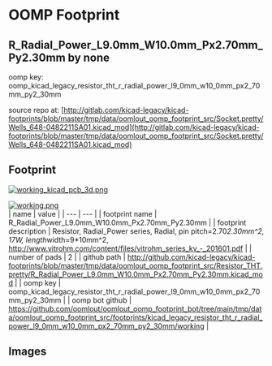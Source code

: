 # OOMP Footprint  
## R_Radial_Power_L9.0mm_W10.0mm_Px2.70mm_Py2.30mm  by none  
  
oomp key: oomp_kicad_legacy_resistor_tht_r_radial_power_l9_0mm_w10_0mm_px2_70mm_py2_30mm  
  
source repo at: [http://gitlab.com/kicad-legacy/kicad-footprints/blob/master/tmp/data/oomlout_oomp_footprint_src/Socket.pretty/Wells_648-0482211SA01.kicad_mod](http://gitlab.com/kicad-legacy/kicad-footprints/blob/master/tmp/data/oomlout_oomp_footprint_src/Socket.pretty/Wells_648-0482211SA01.kicad_mod)  
## Footprint  
  
[![working_kicad_pcb_3d.png](working_kicad_pcb_3d_600.png)](working_kicad_pcb_3d.png)  
  
[![working.png](working_600.png)](working.png)  
| name | value | 
| --- | --- | 
| footprint name | R_Radial_Power_L9.0mm_W10.0mm_Px2.70mm_Py2.30mm | 
| footprint description | Resistor, Radial_Power series, Radial, pin pitch=2.70*2.30mm^2, 17W, length*width=9*10mm^2, http://www.vitrohm.com/content/files/vitrohm_series_kv_-_201601.pdf | 
| number of pads | 2 | 
| github path | http://github.com/kicad-legacy/kicad-footprints/blob/master/tmp/data/oomlout_oomp_footprint_src/Resistor_THT.pretty/R_Radial_Power_L9.0mm_W10.0mm_Px2.70mm_Py2.30mm.kicad_mod | 
| oomp key | oomp_kicad_legacy_resistor_tht_r_radial_power_l9_0mm_w10_0mm_px2_70mm_py2_30mm | 
| oomp bot github | https://github.com/oomlout/oomlout_oomp_footprint_bot/tree/main/tmp/data/oomlout_oomp_footprint_src/footprints/kicad_legacy_resistor_tht_r_radial_power_l9_0mm_w10_0mm_px2_70mm_py2_30mm/working | 
## Images  
